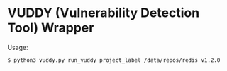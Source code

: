 # VUDDY (Vulnerability Detection Tool) Wrapper

Usage:

```
$ python3 vuddy.py run_vuddy project_label /data/repos/redis v1.2.0
```
